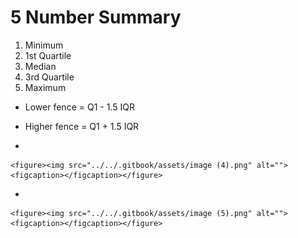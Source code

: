 # 5 Number Summary

1. Minimum
2. 1st Quartile
3. Median
4. 3rd Quartile
5. Maximum

* Lower fence = Q1 - 1.5 IQR
* Higher fence = Q1 + 1.5 IQR



*

    <figure><img src="../../.gitbook/assets/image (4).png" alt=""><figcaption></figcaption></figure>
*

    <figure><img src="../../.gitbook/assets/image (5).png" alt=""><figcaption></figcaption></figure>
